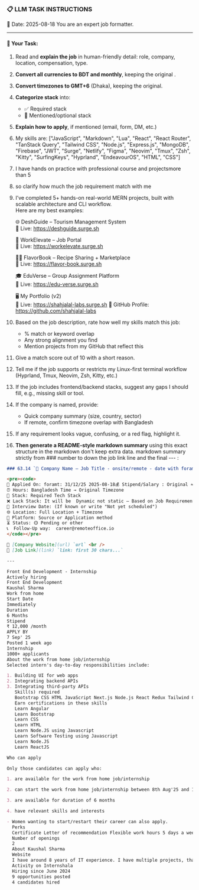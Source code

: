 ### 📋 LLM TASK INSTRUCTIONS

📅 Date: 2025-08-18
You are an expert job formatter.

---

#### 🔧 Your Task:

1. Read and **explain the job** in human-friendly detail: role, company, location, compensation, type.
2. **Convert all currencies to BDT and monthly**, keeping the original .
3. **Convert timezones to GMT+6** (Dhaka), keeping the original.
4. **Categorize stack** into:
   - ✅ Required stack
   - 🔧 Mentioned/optional stack
5. **Explain how to apply**, if mentioned (email, form, DM, etc.)
6. My skills are: ["JavaScript", "Markdown", "Lua", "React", "React Router", "TanStack Query", "Tailwind CSS", "Node.js", "Express.js", "MongoDB", "Firebase", "JWT", "Surge", "Netlify", "Figma", "Neovim", "Tmux", "Zsh", "Kitty", "SurfingKeys", "Hyprland", "EndeavourOS", "HTML", "CSS"]
7. I have hands on practice with professional course and projectsmore than 5
8. so clarify how much the job requirement match with me
9. I’ve completed 5+ hands-on real-world MERN projects, built with scalable architecture and CLI workflow.  
   Here are my best examples:

   🌐 DeshGuide – Tourism Management System  
   🔗 Live: https://deshguide.surge.sh

   💼 WorkElevate – Job Portal  
   🔗 Live: https://workelevate.surge.sh

   🧑‍🍳 FlavorBook – Recipe Sharing + Marketplace  
   🔗 Live: https://flavor-book.surge.sh

   🎓 EduVerse – Group Assignment Platform  
   🔗 Live: https://edu-verse.surge.sh

   🖥️ My Portfolio (v2)  
   🔗 Live: https://shahjalal-labs.surge.sh
   🚀 GitHub Profile: https://github.com/shahjalal-labs

10. Based on the job description, rate how well my skills match this job:
    - % match or keyword overlap
    - Any strong alignment you find
    - Mention projects from my GitHub that reflect this

11. Give a match score out of 10 with a short reason.

12. Tell me if the job supports or restricts my Linux-first terminal workflow (Hyprland, Tmux, Neovim, Zsh, Kitty, etc.)

13. If the job includes frontend/backend stacks, suggest any gaps I should fill, e.g., missing skill or tool.

14. If the company is named, provide:
    - Quick company summary (size, country, sector)
    - If remote, confirm timezone overlap with Bangladesh

15. If any requirement looks vague, confusing, or a red flag, highlight it.

16. **Then generate a README-style markdown summary** using this exact structure in the markdown don't keep extra data. markdown summary strictly from ### number to down the job link line and the final --- :

```markdown
### 63.14 `🏢 Company Name — Job Title - onsite/remote - date with foramt: 31/12/25 - BDT salary`

<pre><code>
📅 Applied On: foramt: 31/12/25 2025-08-18💰 Stipend/Salary : Original ≈ Converted BDT / Monthly
⏰ Hours: Bangladesh Time → Original Timezone
🧰 Stack: Required Tech Stack
❌ Lack Stack: It will be  Dynamic not static – Based on Job Requirements: For your example added: mysql, postgres, redis, docker, nginx, aws, gcp, azure, firebase, netlify, surge, figma, sketch, etc.
📆 Interview Date: (If known or write "Not yet scheduled")
🌐 Location: Full Location + Timezone
🧭 Platform: Source or Application method
⏳ Status: 🟡 Pending or other
📞  Follow-Up way:  career@remoteoffice.io
</code></pre>

🔗 [Company Website](url) `url` <br />
🔗 [Job Link](link) `link: first 30 chars...`

---

Front End Development - Internship
Actively hiring
Front End Development
Kaushal Sharma
Work from home
Start Date
Immediately
Duration
6 Months
Stipend
₹ 12,000 /month
APPLY BY
7 Sep' 25
Posted 1 week ago
Internship
1000+ applicants
About the work from home job/internship
Selected intern's day-to-day responsibilities include:

1. Building UI for web apps
2. Integrating backend APIs
3. Integrating third-party APIs
   Skill(s) required
   Bootstrap CSS HTML JavaScript Next.js Node.js React Redux Tailwind CSS
   Earn certifications in these skills
   Learn Angular
   Learn Bootstrap
   Learn CSS
   Learn HTML
   Learn Node.JS using Javascript
   Learn Software Testing using Javascript
   Learn Node.JS
   Learn ReactJS

Who can apply

Only those candidates can apply who:

1. are available for the work from home job/internship

2. can start the work from home job/internship between 8th Aug'25 and 12th Sep'25

3. are available for duration of 6 months

4. have relevant skills and interests

- Women wanting to start/restart their career can also apply.
  Perks
  Certificate Letter of recommendation Flexible work hours 5 days a week
  Number of openings
  2
  About Kaushal Sharma
  Website
  I have around 8 years of IT experience. I have multiple projects, that I need help with, I am hiring interns for NextJS, ReactJS, HTML, CSS, JS and UI work. I am a senior tech consultant with multiple companies, I can't disclose the names, but mostly startups.
  Activity on Internshala
  Hiring since June 2024
  9 opportunities posted
  4 candidates hired
```

